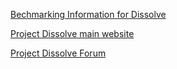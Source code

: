 [Bechmarking Information for Dissolve](dev/bench)

[Project Dissolve main website](https://www.projectdissolve.com)

[Project Dissolve Forum](https://forum.projectdissolve.com)
